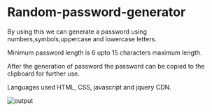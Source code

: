 # Random-password-generator

By using this we can generate a password using numbers,symbols,uppercase and lowercase letters.

Minimum password length is 6 upto 15 characters maximum length.

After the generation of password the password can be copied to the clipboard for further use.

Languages used HTML, CSS, javascript and jquery CDN.


![output](https://github.com/Samarthasbhat/Random-password-generator/blob/main/random%20password%20generator/output.png)
